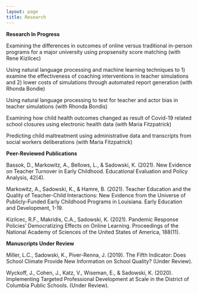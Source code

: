 ```yaml
---
layout: page
title: Research
---
```


**Research In Progress**

Examining the differences in outcomes of online versus traditional in-person programs for a major university using propsensity score matching (with Rene Kizilcec)

Using natural language processing and machine learning techniques to 1) examine the effectiveness of coaching interventions in teacher simulations and 2) lower costs of simulations through automated report generation (with Rhonda Bondie)

Using natural language processing to test for teacher and actor bias in teacher simulations (with Rhonda Bondis)

Examining how child health outcomes changed as result of Covid-19 related school closures using electronic health data (with Maria Fitzpatrick)

Predicting child maltreatment using administrative data and transcripts from social workers deliberations (with Maria Fitzpatrick)

**Peer-Reviewed Publications**

Bassok, D., Markowitz, A., Bellows, L., & Sadowski, K. (2021). New Evidence on Teacher Turnover 
in Early Childhood. Educational Evaluation and Policy Analysis, 42(4). 

Markowitz, A., Sadowski, K., & Hamre, B. (2021). Teacher Education and the Quality of Teacher-Child 
Interactions: New Evidence from the Universe of Publicly-Funded Early Childhood Programs in Louisiana. 
Early Education and Development, 1-19.

Kizilcec, R.F., Makridis, C.A., Sadowski, K. (2021). Pandemic Response Policies’ Democratizing Effects on 
Online Learning. Proceedings of the National Academy of Sciences of the United States of 
America, 188(11).

**Manuscripts Under Review**

Miller, L.C., Sadowski, K., Piver-Renna, J. (2019). The Fifth Indicator: Does School Climate Provide New 
Information on School Quality? (Under Review).

Wyckoff, J., Cohen, J., Katz, V., Wiseman, E., & Sadowski, K. (2020). Implementing Targeted Professional 
Development at Scale in the District of Columbia Public Schools. (Under Review). 
